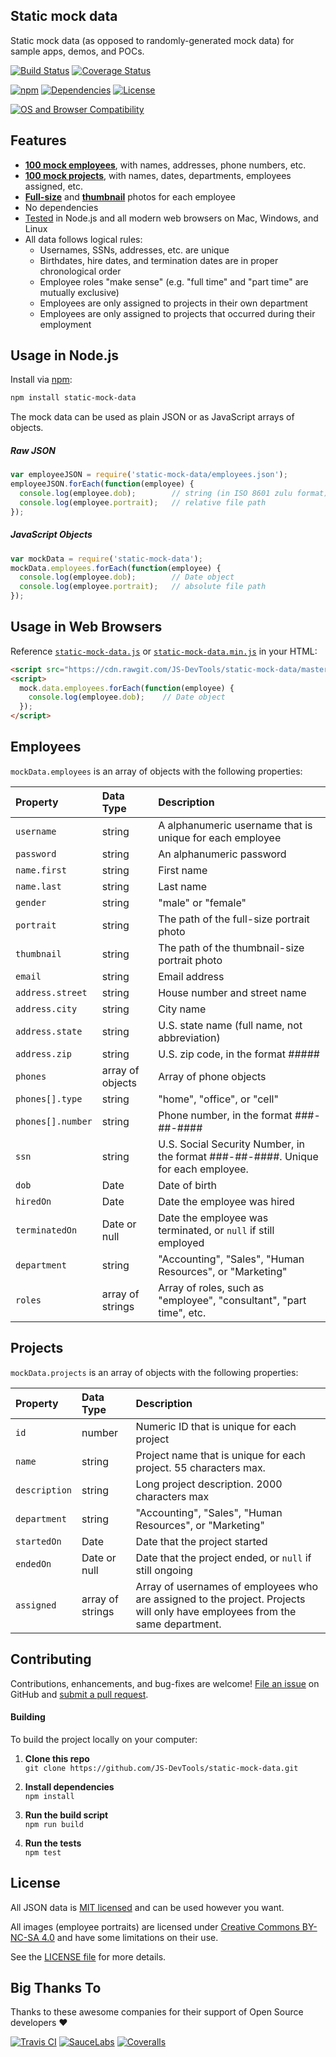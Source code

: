 Static mock data
------------------------------
Static mock data (as opposed to randomly-generated mock data) for sample apps, demos, and POCs.

[![Build Status](https://api.travis-ci.com/JS-DevTools/static-mock-data.svg?branch=master)](https://travis-ci.com/JS-DevTools/static-mock-data)
[![Coverage Status](https://coveralls.io/repos/github/JS-DevTools/static-mock-data/badge.svg?branch=master)](https://coveralls.io/github/JS-DevTools/static-mock-data)

[![npm](https://img.shields.io/npm/v/static-mock-data.svg)](https://www.npmjs.com/package/static-mock-data)
[![Dependencies](https://david-dm.org/JS-DevTools/static-mock-data.svg)](https://david-dm.org/JS-DevTools/static-mock-data)
[![License](https://img.shields.io/npm/l/static-mock-data.svg)](LICENSE)

[![OS and Browser Compatibility](https://jsdevtools.org/img/badges/ci-badges-with-ie.svg)](https://travis-ci.com/JS-DevTools/static-mock-data)


Features
--------------------------
* __[100 mock employees](https://raw.githubusercontent.com/James-Mesinger/static-mock-data/master/employees.json)__, with names, addresses, phone numbers, etc.
* __[100 mock projects](https://raw.githubusercontent.com/James-Mesinger/static-mock-data/master/projects.json)__, with names, dates, departments, employees assigned, etc.
* __[Full-size](https://github.com/JS-DevTools/static-mock-data/blob/master/portraits/jdoe.jpg)__ and __[thumbnail](https://github.com/JS-DevTools/static-mock-data/blob/master/portraits/jdoe-thumb.jpg)__ photos for each employee
* No dependencies
* [Tested](https://jsdevtools.org/static-mock-data/test/) in Node.js and all modern web browsers on Mac, Windows, and Linux
* All data follows logical rules:
    - Usernames, SSNs, addresses, etc. are unique
    - Birthdates, hire dates, and termination dates are in proper chronological order
    - Employee roles "make sense" (e.g. "full time" and "part time" are mutually exclusive)
    - Employees are only assigned to projects in their own department
    - Employees are only assigned to projects that occurred during their employment


Usage in Node.js
-------------------------------------
Install via [npm](https://docs.npmjs.com/about-npm/):

```bash
npm install static-mock-data
```

The mock data can be used as plain JSON or as JavaScript arrays of objects.

##### Raw JSON
```javascript
var employeeJSON = require('static-mock-data/employees.json');
employeeJSON.forEach(function(employee) {
  console.log(employee.dob);        // string (in ISO 8601 zulu format)
  console.log(employee.portrait);   // relative file path
});
```

##### JavaScript Objects
```javascript
var mockData = require('static-mock-data');
mockData.employees.forEach(function(employee) {
  console.log(employee.dob);        // Date object
  console.log(employee.portrait);   // absolute file path
});
```

Usage in Web Browsers
-----------------------------------------
Reference [`static-mock-data.js`](dist/static-mock-data.js) or [`static-mock-data.min.js`](dist/static-mock-data.min.js) in your HTML:

```html
<script src="https://cdn.rawgit.com/JS-DevTools/static-mock-data/master/dist/static-mock-data.js"></script>
<script>
  mock.data.employees.forEach(function(employee) {
    console.log(employee.dob);    // Date object
  });
</script>
```


Employees
--------------------------
`mockData.employees` is an array of objects with the following properties:

| Property              | Data Type        | Description
|:----------------------|:-----------------|:----------------------------
| `username`            | string           | A alphanumeric username that is unique for each employee
| `password`            | string           | An alphanumeric password
| `name.first`          | string           | First name
| `name.last`           | string           | Last name
| `gender`              | string           | "male" or "female"
| `portrait`            | string           | The path of the full-size portrait photo
| `thumbnail`           | string           | The path of the thumbnail-size portrait photo
| `email`               | string           | Email address
| `address.street`      | string           | House number and street name
| `address.city`        | string           | City name
| `address.state`       | string           | U.S. state name (full name, not abbreviation)
| `address.zip`         | string           | U.S. zip code, in the format #####
| `phones`              | array of objects | Array of phone objects
| `phones[].type`       | string           | "home", "office", or "cell"
| `phones[].number`     | string           | Phone number, in the format ###-##-####
| `ssn`                 | string           | U.S. Social Security Number, in the format ###-##-####. Unique for each employee.
| `dob`                 | Date             | Date of birth
| `hiredOn`             | Date             | Date the employee was hired
| `terminatedOn`        | Date or null     | Date the employee was terminated, or `null` if still employed
| `department`          | string           | "Accounting", "Sales", "Human Resources", or "Marketing"
| `roles`               | array of strings | Array of roles, such as "employee", "consultant", "part time", etc.


Projects
--------------------------
`mockData.projects` is an array of objects with the following properties:

| Property              | Data Type        | Description
|:----------------------|:-----------------|:----------------------------
| `id`                  | number           | Numeric ID that is unique for each project
| `name`                | string           | Project name that is unique for each project. 55 characters max.
| `description`         | string           | Long project description. 2000 characters max
| `department`          | string           | "Accounting", "Sales", "Human Resources", or "Marketing"
| `startedOn`           | Date             | Date that the project started
| `endedOn`             | Date or null     | Date that the project ended, or `null` if still ongoing
| `assigned`            | array of strings | Array of usernames of employees who are assigned to the project. Projects will only have employees from the same department.


Contributing
--------------------------
Contributions, enhancements, and bug-fixes are welcome!  [File an issue](https://github.com/JS-DevTools/static-mock-data/issues) on GitHub and [submit a pull request](https://github.com/JS-DevTools/static-mock-data/pulls).

#### Building
To build the project locally on your computer:

1. __Clone this repo__<br>
`git clone https://github.com/JS-DevTools/static-mock-data.git`

2. __Install dependencies__<br>
`npm install`

3. __Run the build script__<br>
`npm run build`

4. __Run the tests__<br>
`npm test`


License
--------------------------
All JSON data is [MIT licensed](http://opensource.org/licenses/MIT) and can be used however you want.

All images (employee portraits) are licensed under [Creative Commons BY-NC-SA 4.0](https://creativecommons.org/licenses/by-nc-sa/2.0/deed.en) and have some limitations on their use.

See the [LICENSE file](LICENSE) for more details.


Big Thanks To
--------------------------
Thanks to these awesome companies for their support of Open Source developers ❤

[![Travis CI](https://jsdevtools.org/img/badges/travis-ci.svg)](https://travis-ci.com)
[![SauceLabs](https://jsdevtools.org/img/badges/sauce-labs.svg)](https://saucelabs.com)
[![Coveralls](https://jsdevtools.org/img/badges/coveralls.svg)](https://coveralls.io)
